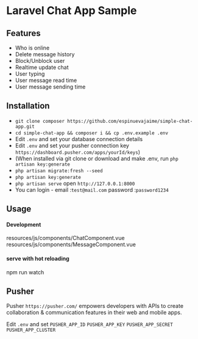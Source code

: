 # Laravel Chat App Sample

## Features

- Who is online
- Delete message history
- Block/Unblock user
- Realtime update chat
- User typing
- User message read time
- User message sending time

## Installation

- `git clone composer https://github.com/espinuevajaime/simple-chat-app.git`
- `cd simple-chat-app && composer i && cp .env.example .env `
- Edit `.env` and set your database connection details
- Edit `.env` and set your pusher connection key `https://dashboard.pusher.com/apps/yourId/keys`)
- (When installed via git clone or download and make .env, run `php artisan key:generate` 
- `php artisan migrate:fresh --seed `
- `php artisan key:generate`
- `php artisan serve` open `http://127.0.0.1:8000`
- You can login - email :`test@mail.com` password :`password1234`

## Usage

#### Development
resources/js/components/ChatComponent.vue
resources/js/components/MessageComponent.vue

#### serve with hot reloading
npm run watch


## Pusher

Pusher `https://pusher.com/`  empowers developers with APIs to create collaboration & communication features in their web and mobile apps. 

Edit `.env` and set `PUSHER_APP_ID` `PUSHER_APP_KEY`  `PUSHER_APP_SECRET`  `PUSHER_APP_CLUSTER` 


